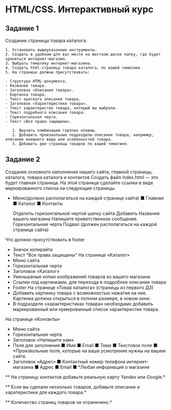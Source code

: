 # HTML/CSS. Интерактивный курс

## Задание 1

Создание страницы товара каталога:

    1. Установить вышеуказанные инструменты.
    2. Создать в удобном для вас месте на жестком диске папку, где будет храниться интернет-магазин.
    3. Выбрать тематику интернет-магазина.
    4. Создать html-страницу товара каталога, по вашей тематике.
    5. На странице должны присутствовать:

    - Структура HTML-документа. 
    - Название товара. 
    - Заголовок «Описание товара». 
    - Картинка товара. 
    - Текст краткого описания товара. 
    - Заголовок «Характеристики товара». 
    - Текст характеристик товара, который вы выбрали. 
    - Текст подробного описания товара. 
    - Горизонтальная черта.
    - Текст «Все права защищены».

       1. Выучить комбинации горячих клавиш.
       2. Добавить произвольные подразделы описания товара, например, описание внешнего вида или особенностей товара.
       3. Добавить две страницы товаров по вашей тематике.

## Задание 2

Создание основного наполнения нашего сайта, главной страницы, каталога, товара каталога и контактов
Создать файл index.html — это будет главная страница. На этой странице сделайте ссылки в
виде маркированного списка на следующие страницы.

* Меню(должно располагаться на каждой странице сайта)
■ Главная
■ Каталог
■ Контакты

    Отделить горизонтальной чертой шапку сайта
    Добавить Название вашего магазина
    Напишите приветственное сообщение.
    Горизонтальная черта
    Подвал (должен располагаться на каждой странице сайта)

Что должно присутствовать в footer

* Значок копирайта
* Текст “Все права защищены”
На странице «Каталог»
* Меню сайта
* Горизонтальная черта
* Заголовок «Каталог»
* Уменьшеные копии изображений товаров из вашего магазина
* Ссылки под картинками, для перехода в подробное описание товара
* Footer
На странице «Товар каталога» (страницы из первого ДЗ)
* Добавить картинку товара с возможностью нажатия на нее. Картинка должна открыться в полном размере, в новом окне.
* В подразделе «характеристиках товара» необходимо добавить маркированный или нумерованный список характеристик товара.

На странице «Контакты»

* Меню сайта
* Горизонтальная черта
* Заголовок «Напишите нам»
* Поля для заполнения
■ Имя
■ Email
■ Тема
■ Текстовое поле
■ *Произвольные поля, которые на ваше усмотрение нужны на вашем сайте.
* Заголовок «Адрес»
■ Контактный номер телефона интернет-магазина
■ Адрес
■ Email
■ *Любая информация о магазине

** На страницу контактов добавьте реальную карту Yandex или Google.*

** Если вы сделали несколько товаров, добавьте описание и харатеристики для каждого товара.*

** Количество страниц товаров не ограничено.*
